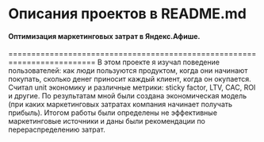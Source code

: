  # Описания проектов в README.md
 
#### Оптимизация маркетинговых затрат в Яндекс.Афише.
=========================================================================
В этом проекте я изучал поведение пользователей: как люди пользуются продуктом, когда они начинают покупать, сколько денег приносит каждый клиент, когда он окупается. Считал unit экономику и различные метрики: sticky factor, LTV, CAC, ROI и другие. По результатам мной были создана экономическая модель (при каких маркетинговых затратах компания начинает получать прибыль). Итогом работы были определены не эффективные маркетинговые источники и даны были рекомендации по перераспределению затрат.
